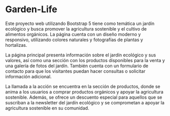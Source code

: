 # Garden-Life

Este proyecto web utilizando Bootstrap 5 tiene como temática un jardín ecológico y busca promover la agricultura sostenible y el cultivo de alimentos orgánicos. La página cuenta con un diseño moderno y responsivo, utilizando colores naturales y fotografías de plantas y hortalizas.

La página principal presenta información sobre el jardín ecológico y sus valores, así como una sección con los productos disponibles para la venta y una galería de fotos del jardín. También cuenta con un formulario de contacto para que los visitantes puedan hacer consultas o solicitar información adicional.

La llamada a la acción se encuentra en la sección de productos, donde se anima a los usuarios a comprar productos orgánicos y apoyar la agricultura sostenible. Además, se ofrece un descuento especial para aquellos que se suscriban a la newsletter del jardín ecológico y se comprometan a apoyar la agricultura sostenible en su comunidad.
